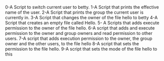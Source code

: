 0-A Script to switch current user to betty.
1-A Script that prints the effective name of the user.
2-A Script that prints the group the current user is currently in.
3-A Script that changes the owner of the file hello to betty
4-A Script that creates an empty file called Hello.
5- A Scripts that adds execute permission to the owner of the file hello.
6-A script that adds and execute permission to the owner and group owners and read permission to other users.
7-A script that adds execution permission to the owner, the group owner and the other users, to the file hello
8-A script that sets the permission to the file hello.
9-A script that sets the mode of the file hello to this
